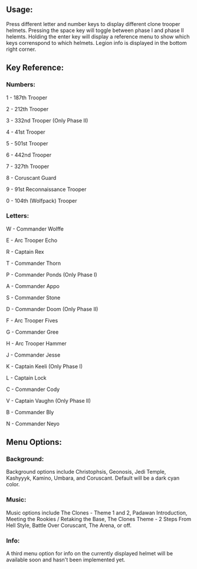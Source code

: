 ## Usage:
Press different letter and number keys to display different clone trooper helmets. Pressing the space key will toggle between phase I and phase II helemts. Holding the enter key will display a reference menu to show which keys correnspond to which helmets. Legion info is displayed in the bottom right corner. 

## Key Reference:

### Numbers:
1 - 187th Trooper

2 - 212th Trooper

3 - 332nd Trooper (Only Phase II)

4 - 41st Trooper

5 - 501st Trooper

6 - 442nd Trooper

7 - 327th Trooper

8 - Coruscant Guard

9 - 91st Reconnaissance Trooper

0 - 104th (Wolfpack) Trooper

### Letters:

W - Commander Wolffe

E - Arc Trooper Echo

R - Captain Rex

T - Commander Thorn

P - Commander Ponds (Only Phase I)  

A - Commander Appo

S - Commander Stone

D - Commander Doom (Only Phase II)

F - Arc Trooper Fives

G - Commander Gree

H - Arc Trooper Hammer

J - Commander Jesse

K - Captain Keeli (Only Phase I)

L - Captain Lock

C - Commander Cody

V - Captain Vaughn (Only Phase II)

B - Commander Bly

N - Commander Neyo

## Menu Options:
### Background: 
Background options include Christophsis, Geonosis, Jedi Temple, Kashyyyk, Kamino, Umbara, and Coruscant. Default will be a dark cyan color. 

### Music:
Music options include The Clones - Theme 1 and 2, Padawan Introduction, Meeting the Rookies / Retaking the Base, The Clones Theme - 2 Steps From Hell Style, Battle Over Coruscant, The Arena, or off. 

### Info:
A third menu option for info on the currently displayed helmet will be available soon and hasn't been implemented yet. 
